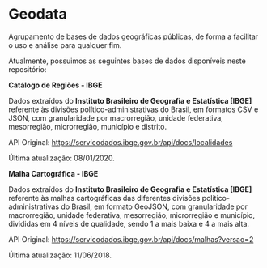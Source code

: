 # Geodata

Agrupamento de bases de dados geográficas públicas, de forma a facilitar o uso e análise para qualquer fim.

Atualmente, possuimos as seguintes bases de dados disponíveis neste repositório:


**Catálogo de Regiões - IBGE**

Dados extraídos do **Instituto Brasileiro de Geografia e Estatística [IBGE]** referente às divisões político-administrativas do Brasil, em formatos CSV e JSON, com granularidade por macrorregião, unidade federativa, mesorregião, microrregião, município e distrito.

API Original: https://servicodados.ibge.gov.br/api/docs/localidades

Última atualização: 08/01/2020.

**Malha Cartográfica - IBGE**

Dados extraídos do **Instituto Brasileiro de Geografia e Estatística [IBGE]** referente às malhas cartográficas das diferentes divisões político-administrativas do Brasil, em formato GeoJSON, com granularidade por macrorregião, unidade federativa, mesorregião, microrregião e município, divididas em 4 níveis de qualidade, sendo 1 a mais baixa e 4 a mais alta.

API Original: https://servicodados.ibge.gov.br/api/docs/malhas?versao=2

Última atualização: 11/06/2018.
